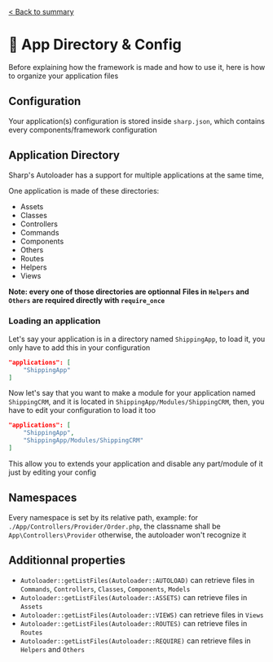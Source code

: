 [< Back to summary](../home.md)

# 📁 App Directory & Config

Before explaining how the framework is made and how to use it,
here is how to organize your application files

## Configuration

Your application(s) configuration is stored inside `sharp.json`,
which contains every components/framework configuration

## Application Directory

Sharp's Autoloader has a support for multiple applications at the same time,

One application is made of these directories:
- Assets
- Classes
- Controllers
- Commands
- Components
- Others
- Routes
- Helpers
- Views

**Note: every one of those directories are optionnal**
**Files in `Helpers` and `Others` are required directly with `require_once`**

### Loading an application

Let's say your application is in a directory named `ShippingApp`, to load it,
you only have to add this in your configuration

```json
"applications": [
    "ShippingApp"
]
```

Now let's say that you want to make a module for your application named `ShippingCRM`, and it is
located in `ShippingApp/Modules/ShippingCRM`, then, you have to edit your configuration to load it too

```json
"applications": [
    "ShippingApp",
    "ShippingApp/Modules/ShippingCRM"
]
```

This allow you to extends your application and disable any part/module of it just by editing your config

## Namespaces

Every namespace is set by its relative path, example: for `./App/Controllers/Provider/Order.php`, the classname shall be `App\Controllers\Provider` otherwise, the autoloader won't recognize it

## Additionnal properties

- `Autoloader::getListFiles(Autoloader::AUTOLOAD)` can retrieve files in `Commands`, `Controllers`, `Classes`, `Components`, `Models`
- `Autoloader::getListFiles(Autoloader::ASSETS)` can retrieve files in `Assets`
- `Autoloader::getListFiles(Autoloader::VIEWS)` can retrieve files in `Views`
- `Autoloader::getListFiles(Autoloader::ROUTES)` can retrieve files in `Routes`
- `Autoloader::getListFiles(Autoloader::REQUIRE)` can retrieve files in `Helpers` and `Others`
